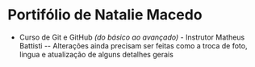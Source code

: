 ﻿# Portifólio de Natalie Macedo
 - Curso de Git e GitHub *(do básico ao avançado)* - Instrutor Matheus Battisti
 -- Alterações ainda precisam ser feitas como a troca de foto, lingua e atualização de alguns detalhes gerais
